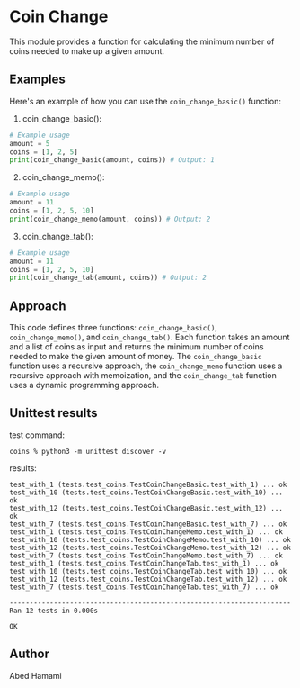 # Coin Change  
This module provides a function for calculating the minimum number of coins needed to make up a given amount.

## Examples
Here's an example of how you can use the ```coin_change_basic()``` function:

1. coin_change_basic():


```python
# Example usage
amount = 5
coins = [1, 2, 5]
print(coin_change_basic(amount, coins)) # Output: 1

```

2. coin_change_memo():


```python
# Example usage
amount = 11
coins = [1, 2, 5, 10]
print(coin_change_memo(amount, coins)) # Output: 2

```
3. coin_change_tab():

```python
# Example usage
amount = 11
coins = [1, 2, 5, 10]
print(coin_change_tab(amount, coins)) # Output: 2

```


## Approach

This code defines three functions: `coin_change_basic()`, `coin_change_memo()`, and `coin_change_tab()`. Each function takes an amount and a list of coins as input and returns the minimum number of coins needed to make the given amount of money. The `coin_change_basic` function uses a recursive approach, the `coin_change_memo` function uses a recursive approach with memoization, and the `coin_change_tab` function uses a dynamic programming approach.


## Unittest results
test command:
```
coins % python3 -m unittest discover -v                          
```
results:

```
test_with_1 (tests.test_coins.TestCoinChangeBasic.test_with_1) ... ok
test_with_10 (tests.test_coins.TestCoinChangeBasic.test_with_10) ... ok
test_with_12 (tests.test_coins.TestCoinChangeBasic.test_with_12) ... ok
test_with_7 (tests.test_coins.TestCoinChangeBasic.test_with_7) ... ok
test_with_1 (tests.test_coins.TestCoinChangeMemo.test_with_1) ... ok
test_with_10 (tests.test_coins.TestCoinChangeMemo.test_with_10) ... ok
test_with_12 (tests.test_coins.TestCoinChangeMemo.test_with_12) ... ok
test_with_7 (tests.test_coins.TestCoinChangeMemo.test_with_7) ... ok
test_with_1 (tests.test_coins.TestCoinChangeTab.test_with_1) ... ok
test_with_10 (tests.test_coins.TestCoinChangeTab.test_with_10) ... ok
test_with_12 (tests.test_coins.TestCoinChangeTab.test_with_12) ... ok
test_with_7 (tests.test_coins.TestCoinChangeTab.test_with_7) ... ok

----------------------------------------------------------------------
Ran 12 tests in 0.000s

OK
```

## Author

Abed Hamami